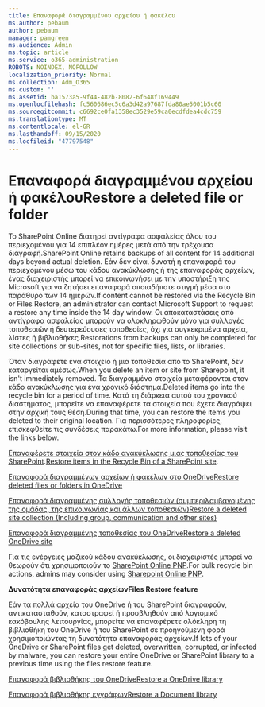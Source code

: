 ```yaml
---
title: Επαναφορά διαγραμμένου αρχείου ή φακέλου
ms.author: pebaum
author: pebaum
manager: pamgreen
ms.audience: Admin
ms.topic: article
ms.service: o365-administration
ROBOTS: NOINDEX, NOFOLLOW
localization_priority: Normal
ms.collection: Adm_O365
ms.custom: ''
ms.assetid: ba1573a5-9f44-482b-8082-6f648f169449
ms.openlocfilehash: fc560686ec5c6a3d42a97687fda80ae5001b5c60
ms.sourcegitcommit: c6692ce0fa1358ec3529e59ca0ecdfdea4cdc759
ms.translationtype: MT
ms.contentlocale: el-GR
ms.lasthandoff: 09/15/2020
ms.locfileid: "47797548"
---
```

# <a name="restore-a-deleted-file-or-folder"></a><span data-ttu-id="3df17-102">Επαναφορά διαγραμμένου αρχείου ή φακέλου</span><span class="sxs-lookup"><span data-stu-id="3df17-102">Restore a deleted file or folder</span></span>

<span data-ttu-id="3df17-103">Το SharePoint Online διατηρεί αντίγραφα ασφαλείας όλου του περιεχομένου για 14 επιπλέον ημέρες μετά από την τρέχουσα διαγραφή.</span><span class="sxs-lookup"><span data-stu-id="3df17-103">SharePoint Online retains backups of all content for 14 additional days beyond actual deletion.</span></span> <span data-ttu-id="3df17-104">Εάν δεν είναι δυνατή η επαναφορά του περιεχομένου μέσω του κάδου ανακύκλωσης ή της επαναφοράς αρχείων, ένας διαχειριστής μπορεί να επικοινωνήσει με την υποστήριξη της Microsoft για να ζητήσει επαναφορά οποιαδήποτε στιγμή μέσα στο παράθυρο των 14 ημερών.</span><span class="sxs-lookup"><span data-stu-id="3df17-104">If content cannot be restored via the Recycle Bin or Files Restore, an administrator can contact Microsoft Support to request a restore any time inside the 14 day window.</span></span> <span data-ttu-id="3df17-105">Οι αποκαταστάσεις από αντίγραφα ασφαλείας μπορούν να ολοκληρωθούν μόνο για συλλογές τοποθεσιών ή δευτερεύουσες τοποθεσίες, όχι για συγκεκριμένα αρχεία, λίστες ή βιβλιοθήκες.</span><span class="sxs-lookup"><span data-stu-id="3df17-105">Restorations from backups can only be completed for site collections or sub-sites, not for specific files, lists, or libraries.</span></span>

<span data-ttu-id="3df17-106">Όταν διαγράφετε ένα στοιχείο ή μια τοποθεσία από το SharePoint, δεν καταργείται αμέσως.</span><span class="sxs-lookup"><span data-stu-id="3df17-106">When you delete an item or site from Sharepoint, it isn't immediately removed.</span></span> <span data-ttu-id="3df17-107">Τα διαγραμμένα στοιχεία μεταφέρονται στον κάδο ανακύκλωσης για ένα χρονικό διάστημα.</span><span class="sxs-lookup"><span data-stu-id="3df17-107">Deleted items go into the recycle bin for a period of time.</span></span> <span data-ttu-id="3df17-108">Κατά τη διάρκεια αυτού του χρονικού διαστήματος, μπορείτε να επαναφέρετε τα στοιχεία που έχετε διαγράψει στην αρχική τους θέση.</span><span class="sxs-lookup"><span data-stu-id="3df17-108">During that time, you can restore the items you deleted to their original location.</span></span> <span data-ttu-id="3df17-109">Για περισσότερες πληροφορίες, επισκεφθείτε τις συνδέσεις παρακάτω.</span><span class="sxs-lookup"><span data-stu-id="3df17-109">For more information, please visit the links below.</span></span>

<span data-ttu-id="3df17-110">[Επαναφέρετε στοιχεία στον κάδο ανακύκλωσης μιας τοποθεσίας του SharePoint](https://support.office.com/article/restore-deleted-items-from-the-site-collection-recycle-bin-5fa924ee-16d7-487b-9a0a-021b9062d14b).</span><span class="sxs-lookup"><span data-stu-id="3df17-110">[Restore items in the Recycle Bin of a SharePoint site](https://support.office.com/article/restore-deleted-items-from-the-site-collection-recycle-bin-5fa924ee-16d7-487b-9a0a-021b9062d14b).</span></span>

[<span data-ttu-id="3df17-111">Επαναφορά διαγραμμένων αρχείων ή φακέλων στο OneDrive</span><span class="sxs-lookup"><span data-stu-id="3df17-111">Restore deleted files or folders in OneDrive</span></span>](https://support.office.com/article/Restore-deleted-files-or-folders-in-OneDrive-949ada80-0026-4db3-a953-c99083e6a84f)

[<span data-ttu-id="3df17-112">Επαναφορά διαγραμμένης συλλογής τοποθεσιών (συμπεριλαμβανομένης της ομάδας, της επικοινωνίας και άλλων τοποθεσιών)</span><span class="sxs-lookup"><span data-stu-id="3df17-112">Restore a deleted site collection (Including group, communication and other sites)</span></span>](https://docs.microsoft.com/sharepoint/restore-deleted-site-collection)

[<span data-ttu-id="3df17-113">Επαναφορά διαγραμμένης τοποθεσίας του OneDrive</span><span class="sxs-lookup"><span data-stu-id="3df17-113">Restore a deleted OneDrive site</span></span>](https://docs.microsoft.com/onedrive/restore-deleted-onedrive)

<span data-ttu-id="3df17-114">Για τις ενέργειες μαζικού κάδου ανακύκλωσης, οι διαχειριστές μπορεί να θεωρούν ότι χρησιμοποιούν το [SharePoint Online PNP](https://docs.microsoft.com/powershell/sharepoint/sharepoint-pnp/sharepoint-pnp-cmdlets?view=sharepoint-ps).</span><span class="sxs-lookup"><span data-stu-id="3df17-114">For bulk recycle bin actions, admins may consider using [Sharepoint Online PNP](https://docs.microsoft.com/powershell/sharepoint/sharepoint-pnp/sharepoint-pnp-cmdlets?view=sharepoint-ps).</span></span>

<span data-ttu-id="3df17-115">**Δυνατότητα επαναφοράς αρχείων**</span><span class="sxs-lookup"><span data-stu-id="3df17-115">**Files Restore feature**</span></span>

<span data-ttu-id="3df17-116">Εάν τα πολλά αρχεία του OneDrive ή του SharePoint διαγραφούν, αντικατασταθούν, καταστραφεί ή προσβληθούν από λογισμικό κακόβουλης λειτουργίας, μπορείτε να επαναφέρετε ολόκληρη τη βιβλιοθήκη του OneDrive ή του SharePoint σε προηγούμενη φορά χρησιμοποιώντας τη δυνατότητα επαναφοράς αρχείων.</span><span class="sxs-lookup"><span data-stu-id="3df17-116">If lots of your OneDrive or SharePoint files get deleted, overwritten, corrupted, or infected by malware, you can restore your entire OneDrive or SharePoint library to a previous time using the files restore feature.</span></span>

[<span data-ttu-id="3df17-117">Επαναφορά βιβλιοθήκης του OneDrive</span><span class="sxs-lookup"><span data-stu-id="3df17-117">Restore a OneDrive library</span></span>](https://support.office.com/article/restore-your-onedrive-fa231298-759d-41cf-bcd0-25ac53eb8a15)

[<span data-ttu-id="3df17-118">Επαναφορά βιβλιοθήκης εγγράφων</span><span class="sxs-lookup"><span data-stu-id="3df17-118">Restore a Document library</span></span>](https://support.office.com/article/restore-a-document-library-317791c3-8bd0-4dfd-8254-3ca90883d39a)

